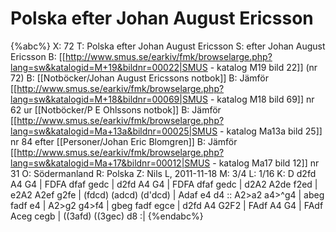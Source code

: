 # Polska efter Johan August Ericsson

{%abc%}
X: 72
T: Polska efter Johan August Ericsson
S: efter Johan August Ericsson
B: [[http://www.smus.se/earkiv/fmk/browselarge.php?lang=sw&katalogid=M+19&bildnr=00022|SMUS - katalog M19 bild 22]] (nr 72)
B: [[Notböcker/Johan August Ericssons notbok]]
B: Jämför [[http://www.smus.se/earkiv/fmk/browselarge.php?lang=sw&katalogid=M+18&bildnr=00069|SMUS - katalog M18 bild 69]] nr 62 ur [[Notböcker/P E Ohlssons notbok]]
B: Jämför [[http://www.smus.se/earkiv/fmk/browselarge.php?lang=sw&katalogid=Ma+13a&bildnr=00025|SMUS - katalog Ma13a bild 25]] nr 84 efter [[Personer/Johan Eric Blomgren]]
B: Jämför [[http://www.smus.se/earkiv/fmk/browselarge.php?lang=sw&katalogid=Ma+17&bildnr=00012|SMUS - katalog Ma17 bild 12]] nr 31
O: Södermanland
R: Polska
Z: Nils L, 2011-11-18
M: 3/4
L: 1/16
K: D
d2fd A4 G4 | FDFA dfaf gedc | d2fd A4 G4 | FDFA dfaf gedc |
d2A2 A2de f2ed | e2A2 A2ef g2fe | (fdcd) (adcd) (d'dcd) | Adaf e4 d4 ::
A2>a2 a4>^g4 | abeg fadf e4 | A2>g2 g4>f4 | gbeg fadf egce |
d2fd A4 G2F2 | FAdf A4 G4 | FAdf Aceg cegb | ((3afd) ((3gec) d8 :|
{%endabc%}
